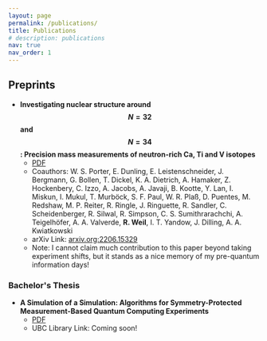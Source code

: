 ```yaml
---
layout: page
permalink: /publications/
title: Publications
# description: publications
nav: true
nav_order: 1
---
```


<!-- ## Publications -->

## Preprints
- **Investigating nuclear structure around $$N = 32$$ and $$N = 34$$: Precision mass measurements of neutron-rich Ca, Ti and V isotopes**
  - [PDF](/assets/pdf/papers/2206.15329.pdf)
  - Coauthors: W. S. Porter, E. Dunling, E. Leistenschneider, J. Bergmann, G. Bollen, T. Dickel, K. A. Dietrich, A. Hamaker, Z. Hockenbery, C. Izzo, A. Jacobs, A. Javaji, B. Kootte, Y. Lan, I. Miskun, I. Mukul, T. Murböck, S. F. Paul, W. R. Plaß, D. Puentes, M. Redshaw, M. P. Reiter, R. Ringle, J. Ringuette, R. Sandler, C. Scheidenberger, R. Silwal, R. Simpson, C. S. Sumithrarachchi, A. Teigelhöfer, A. A. Valverde, **R. Weil**, I. T. Yandow, J. Dilling, A. A. Kwiatkowski
  - arXiv Link: [arxiv.org:2206.15329](https://arxiv.org/abs/2206.15329)
  - Note: I cannot claim much contribution to this paper beyond taking experiment shifts, but it stands as a nice memory of my pre-quantum information days!

### Bachelor's Thesis
- **A Simulation of a Simulation: Algorithms for Symmetry-Protected Measurement-Based Quantum Computing Experiments** 
  - [PDF](/assets/pdf/papers/bach_thesis.pdf)
  - UBC Library Link: Coming soon!